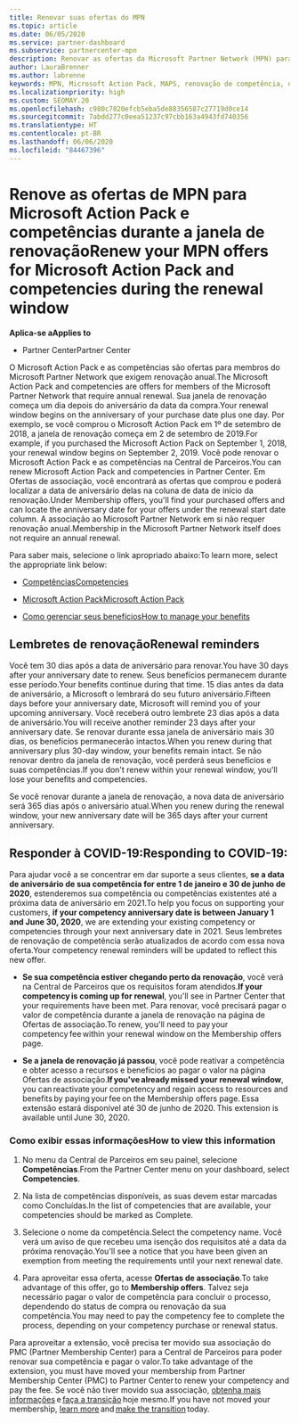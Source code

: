 ```yaml
---
title: Renovar suas ofertas do MPN
ms.topic: article
ms.date: 06/05/2020
ms.service: partner-dashboard
ms.subservice: partnercenter-mpn
description: Renovar as ofertas da Microsoft Partner Network (MPN) para Microsoft Action Pack e competências - a janela de renovação começa no aniversário da data da compra mais um dia.
author: LauraBrenner
ms.author: labrenne
keywords: MPN, Microsoft Action Pack, MAPS, renovação de competência, data de renovação
ms.localizationpriority: high
ms.custom: SEOMAY.20
ms.openlocfilehash: c980c7820efcb5eba5de88356587c27719d0ce14
ms.sourcegitcommit: 7abdd277c0eea51237c97cbb163a4943fd740356
ms.translationtype: HT
ms.contentlocale: pt-BR
ms.lasthandoff: 06/06/2020
ms.locfileid: "84467396"
---
```

# <a name="renew-your-mpn-offers-for-microsoft-action-pack-and-competencies-during-the-renewal-window"></a><span data-ttu-id="318a4-104">Renove as ofertas de MPN para Microsoft Action Pack e competências durante a janela de renovação</span><span class="sxs-lookup"><span data-stu-id="318a4-104">Renew your MPN offers for Microsoft Action Pack and competencies during the renewal window</span></span>

<span data-ttu-id="318a4-105">**Aplica-se a**</span><span class="sxs-lookup"><span data-stu-id="318a4-105">**Applies to**</span></span>

- <span data-ttu-id="318a4-106">Partner Center</span><span class="sxs-lookup"><span data-stu-id="318a4-106">Partner Center</span></span>

<span data-ttu-id="318a4-107">O Microsoft Action Pack e as competências são ofertas para membros do Microsoft Partner Network que exigem renovação anual.</span><span class="sxs-lookup"><span data-stu-id="318a4-107">The Microsoft Action Pack and competencies are offers for members of the Microsoft Partner Network that require annual renewal.</span></span> <span data-ttu-id="318a4-108">Sua janela de renovação começa um dia depois do aniversário da data da compra.</span><span class="sxs-lookup"><span data-stu-id="318a4-108">Your renewal window begins on the anniversary of your purchase date plus one day.</span></span> <span data-ttu-id="318a4-109">Por exemplo, se você comprou o Microsoft Action Pack em 1º de setembro de 2018, a janela de renovação começa em 2 de setembro de 2019.</span><span class="sxs-lookup"><span data-stu-id="318a4-109">For example, if you purchased the Microsoft Action Pack on September 1, 2018, your renewal window begins on September 2, 2019.</span></span> <span data-ttu-id="318a4-110">Você pode renovar o Microsoft Action Pack e as competências na Central de Parceiros.</span><span class="sxs-lookup"><span data-stu-id="318a4-110">You can renew Microsoft Action Pack and competencies in Partner Center.</span></span> <span data-ttu-id="318a4-111">Em Ofertas de associação, você encontrará as ofertas que comprou e poderá localizar a data de aniversário delas na coluna de data de início da renovação.</span><span class="sxs-lookup"><span data-stu-id="318a4-111">Under Membership offers, you'll find your purchased offers and can locate the anniversary date for your offers under the renewal start date column.</span></span> <span data-ttu-id="318a4-112">A associação ao Microsoft Partner Network em si não requer renovação anual.</span><span class="sxs-lookup"><span data-stu-id="318a4-112">Membership in the Microsoft Partner Network itself does not require an annual renewal.</span></span> 

<span data-ttu-id="318a4-113">Para saber mais, selecione o link apropriado abaixo:</span><span class="sxs-lookup"><span data-stu-id="318a4-113">To learn more, select the appropriate link below:</span></span> 

- [<span data-ttu-id="318a4-114">Competências</span><span class="sxs-lookup"><span data-stu-id="318a4-114">Competencies</span></span>](learn-about-competencies.md)

- [<span data-ttu-id="318a4-115">Microsoft Action Pack</span><span class="sxs-lookup"><span data-stu-id="318a4-115">Microsoft Action Pack</span></span>](mpn-get-action-pack.md)

- [<span data-ttu-id="318a4-116">Como gerenciar seus benefícios</span><span class="sxs-lookup"><span data-stu-id="318a4-116">How to manage your benefits</span></span>](manage-your-partner-network-benefits.md)

## <a name="renewal-reminders"></a><span data-ttu-id="318a4-117">Lembretes de renovação</span><span class="sxs-lookup"><span data-stu-id="318a4-117">Renewal reminders</span></span> 

<span data-ttu-id="318a4-118">Você tem 30 dias após a data de aniversário para renovar.</span><span class="sxs-lookup"><span data-stu-id="318a4-118">You have 30 days after your anniversary date to renew.</span></span> <span data-ttu-id="318a4-119">Seus benefícios permanecem durante esse período.</span><span class="sxs-lookup"><span data-stu-id="318a4-119">Your benefits continue during that time.</span></span> <span data-ttu-id="318a4-120">15 dias antes da data de aniversário, a Microsoft o lembrará do seu futuro aniversário.</span><span class="sxs-lookup"><span data-stu-id="318a4-120">Fifteen days before your anniversary date, Microsoft will remind you of your upcoming anniversary.</span></span> <span data-ttu-id="318a4-121">Você receberá outro lembrete 23 dias após a data de aniversário.</span><span class="sxs-lookup"><span data-stu-id="318a4-121">You will receive another reminder 23 days after your anniversary date.</span></span> <span data-ttu-id="318a4-122">Se renovar durante essa janela de aniversário mais 30 dias, os benefícios permanecerão intactos.</span><span class="sxs-lookup"><span data-stu-id="318a4-122">When you renew during that anniversary plus 30-day window, your benefits remain intact.</span></span> <span data-ttu-id="318a4-123">Se não renovar dentro da janela de renovação, você perderá seus benefícios e suas competências.</span><span class="sxs-lookup"><span data-stu-id="318a4-123">If you don't renew within your renewal window, you'll lose your benefits and competencies.</span></span>

<span data-ttu-id="318a4-124">Se você renovar durante a janela de renovação, a nova data de aniversário será 365 dias após o aniversário atual.</span><span class="sxs-lookup"><span data-stu-id="318a4-124">When you renew during the renewal window, your new anniversary date will be 365 days after your current anniversary.</span></span>

## <a name="responding-to-covid-19"></a><span data-ttu-id="318a4-125">Responder à COVID-19:</span><span class="sxs-lookup"><span data-stu-id="318a4-125">Responding to COVID-19:</span></span>

<span data-ttu-id="318a4-126">Para ajudar você a se concentrar em dar suporte a seus clientes, **se a data de aniversário de sua competência for entre 1 de janeiro e 30 de junho de 2020**, estenderemos sua competência ou competências existentes até a próxima data de aniversário em 2021.</span><span class="sxs-lookup"><span data-stu-id="318a4-126">To help you focus on supporting your customers, **if your competency anniversary date is between January 1 and June 30, 2020**, we are extending your existing competency or competencies through your next anniversary date in 2021.</span></span> <span data-ttu-id="318a4-127">Seus lembretes de renovação de competência serão atualizados de acordo com essa nova oferta.</span><span class="sxs-lookup"><span data-stu-id="318a4-127">Your competency renewal reminders will be updated to reflect this new offer.</span></span> 

- <span data-ttu-id="318a4-128">**Se sua competência estiver chegando perto da renovação**, você verá na Central de Parceiros que os requisitos foram atendidos.</span><span class="sxs-lookup"><span data-stu-id="318a4-128">**If your competency is coming up for renewal**, you'll see in Partner Center that your requirements have been met.</span></span> <span data-ttu-id="318a4-129">Para renovar, você precisará pagar o valor de competência durante a janela de renovação na página de Ofertas de associação.</span><span class="sxs-lookup"><span data-stu-id="318a4-129">To renew, you'll need to pay your competency fee within your renewal window on the Membership offers page.</span></span> 

- <span data-ttu-id="318a4-130">**Se a janela de renovação já passou**, você pode reativar a competência e obter acesso a recursos e benefícios ao pagar o valor na página Ofertas de associação.</span><span class="sxs-lookup"><span data-stu-id="318a4-130">**If you've already missed your renewal window**, you can reactivate your competency and regain access to resources and benefits by paying your fee on the Membership offers page.</span></span><span data-ttu-id="318a4-131"> Essa extensão estará disponível até 30 de junho de 2020.</span><span class="sxs-lookup"><span data-stu-id="318a4-131"> This extension is available until June 30, 2020.</span></span>   

### <a name="how-to-view-this-information"></a><span data-ttu-id="318a4-132">Como exibir essas informações</span><span class="sxs-lookup"><span data-stu-id="318a4-132">How to view this information</span></span>

1. <span data-ttu-id="318a4-133">No menu da Central de Parceiros em seu painel, selecione **Competências**.</span><span class="sxs-lookup"><span data-stu-id="318a4-133">From the Partner Center menu on your dashboard, select **Competencies**.</span></span>  

2. <span data-ttu-id="318a4-134">Na lista de competências disponíveis, as suas devem estar marcadas como Concluídas.</span><span class="sxs-lookup"><span data-stu-id="318a4-134">In the list of competencies that are available, your competencies should be marked as Complete.</span></span>  

3. <span data-ttu-id="318a4-135">Selecione o nome da competência.</span><span class="sxs-lookup"><span data-stu-id="318a4-135">Select the competency name.</span></span> <span data-ttu-id="318a4-136">Você verá um aviso de que recebeu uma isenção dos requisitos até a data da próxima renovação.</span><span class="sxs-lookup"><span data-stu-id="318a4-136">You'll see a notice that you have been given an exemption from meeting the requirements until your next renewal date.</span></span>   

4. <span data-ttu-id="318a4-137">Para aproveitar essa oferta, acesse **Ofertas de associação**.</span><span class="sxs-lookup"><span data-stu-id="318a4-137">To take advantage of this offer, go to **Membership offers**.</span></span> <span data-ttu-id="318a4-138">Talvez seja necessário pagar o valor de competência para concluir o processo, dependendo do status de compra ou renovação da sua competência.</span><span class="sxs-lookup"><span data-stu-id="318a4-138">You may need to pay the competency fee to complete the process, depending on your competency purchase or renewal status.</span></span> 

<span data-ttu-id="318a4-139">Para aproveitar a extensão, você precisa ter movido sua associação do PMC (Partner Membership Center) para a Central de Parceiros para poder renovar sua competência e pagar o valor.</span><span class="sxs-lookup"><span data-stu-id="318a4-139">To take advantage of the extension, you must have moved your membership from Partner Membership Center (PMC) to Partner Center to renew your competency and pay the fee.</span></span> <span data-ttu-id="318a4-140">Se você não tiver movido sua associação, [obtenha mais informações](prepare-pmc-pc-migration.md) e [faça a transição](https://partners.microsoft.com/partnerprogram/Welcome.aspx) hoje mesmo.</span><span class="sxs-lookup"><span data-stu-id="318a4-140">If you have not moved your membership, [learn more](prepare-pmc-pc-migration.md) and [make the transition](https://partners.microsoft.com/partnerprogram/Welcome.aspx) today.</span></span>  

